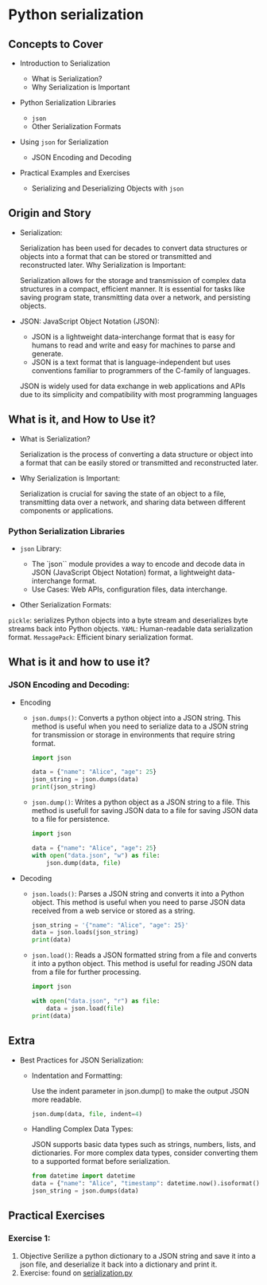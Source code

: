 # Python serialization

## Concepts to Cover

- Introduction to Serialization

  - What is Serialization?
  - Why Serialization is Important

- Python Serialization Libraries

  - `json`
  - Other Serialization Formats

- Using `json` for Serialization

  - JSON Encoding and Decoding

- Practical Examples and Exercises

  - Serializing and Deserializing Objects with `json`

## Origin and Story

- Serialization:

  Serialization has been used for decades to convert data structures or objects into a format that can be stored or transmitted and reconstructed later.
  Why Serialization is Important:

  Serialization allows for the storage and transmission of complex data structures in a compact, efficient manner. It is essential for tasks like saving program state, transmitting data over a network, and persisting objects.

- JSON:
  JavaScript Object Notation (JSON):

  - JSON is a lightweight data-interchange format that is easy for humans to read and write and easy for machines to parse and generate.
  - JSON is a text format that is language-independent but uses conventions familiar to programmers of the C-family of languages.

  JSON is widely used for data exchange in web applications and APIs due to its simplicity and compatibility with most programming languages

## What is it, and How to Use it?

- What is Serialization?

  Serialization is the process of converting a data structure or object into a format that can be easily stored or transmitted and reconstructed later.

- Why Serialization is Important:

  Serialization is crucial for saving the state of an object to a file, transmitting data over a network, and sharing data between different components or applications.

### Python Serialization Libraries

- `json` Library:

  - The `json`` module provides a way to encode and decode data in JSON (JavaScript Object Notation) format, a lightweight data-interchange format.
  - Use Cases: Web APIs, configuration files, data interchange.

- Other Serialization Formats:

`pickle`: serializes Python objects into a byte stream and deserializes byte streams back into Python objects.
`YAML`: Human-readable data serialization format.
`MessagePack`: Efficient binary serialization format.

## What is it and how to use it?

### JSON Encoding and Decoding:

- Encoding

  - `json.dumps()`: Converts a python object into a JSON string. This method is useful when you need to serialize data to a JSON string for transmission or storage in environments that require string format.

    ```python
    import json

    data = {"name": "Alice", "age": 25}
    json_string = json.dumps(data)
    print(json_string)
    ```

  - `json.dump()`: Writes a python object as a JSON string to a file. This method is usefull for saving JSON data to a file for saving JSON data to a file for persistence.

    ```python
    import json

    data = {"name": "Alice", "age": 25}
    with open("data.json", "w") as file:
        json.dump(data, file)
    ```

- Decoding

  - `json.loads()`: Parses a JSON string and converts it into a Python object. This method is useful when you need to parse JSON data received from a web service or stored as a string.
    ```python
    json_string = '{"name": "Alice", "age": 25}'
    data = json.loads(json_string)
    print(data)
    ```
  - `json.load()`: Reads a JSON formatted string from a file and converts it into a python object. This method is useful for reading JSON data from a file for further processing.

    ```python
    import json

    with open("data.json", "r") as file:
        data = json.load(file)
    print(data)
    ```

## Extra

- Best Practices for JSON Serialization:

  - Indentation and Formatting:

    Use the indent parameter in json.dump() to make the output JSON more readable.

    ```python
    json.dump(data, file, indent=4)
    ```

  - Handling Complex Data Types:

    JSON supports basic data types such as strings, numbers, lists, and dictionaries. For more complex data types, consider converting them to a supported format before serialization.

    ```python
    from datetime import datetime
    data = {"name": "Alice", "timestamp": datetime.now().isoformat()}
    json_string = json.dumps(data)
    ```

## Practical Exercises

### Exercise 1:

1. Objective
   Serilize a python dictionary to a JSON string and save it into a json file, and deserialize it back into a dictionary and print it.
2. Exercise:
   found on [serialization.py](./serialization.py)
